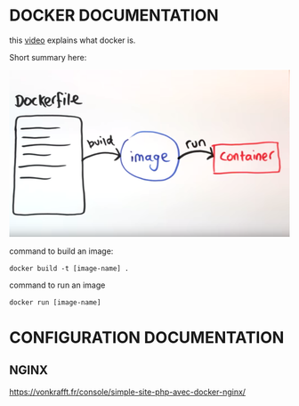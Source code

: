 # DOCKER DOCUMENTATION

this [video](https://www.youtube.com/watch?v=YFl2mCHdv24) explains what docker is.

Short summary here:

![Image of Docker](https://github.com/phperrot/ft_server/blob/master/documentation/Screen%20Shot%202020-02-20%20at%2012.31.16%20PM.png)

command to build an image:
```shell
docker build -t [image-name] .
```
command to run an image
```shell
docker run [image-name]
```
# CONFIGURATION DOCUMENTATION

## NGINX

https://vonkrafft.fr/console/simple-site-php-avec-docker-nginx/

